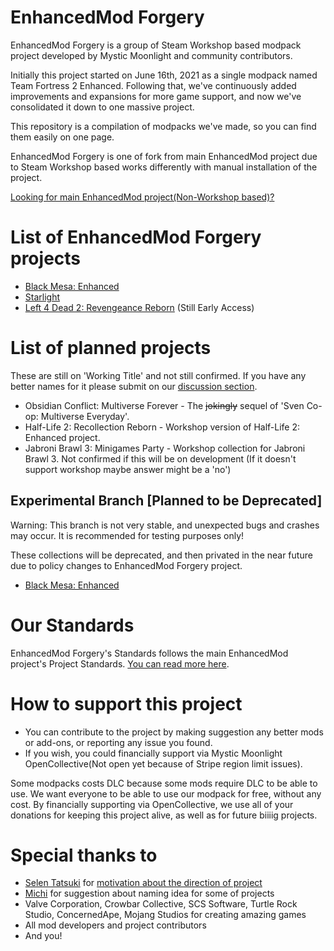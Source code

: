 # EnhancedMod Forgery
EnhancedMod Forgery is a group of Steam Workshop based modpack project developed by Mystic Moonlight and community contributors.

Initially this project started on June 16th, 2021 as a single modpack named Team Fortress 2 Enhanced.
Following that, we've continuously added improvements and expansions for more game support, and now we've consolidated it down to one massive project.

This repository is a compilation of modpacks we've made, so you can find them easily on one page.

EnhancedMod Forgery is one of fork from main EnhancedMod project due to Steam Workshop based works differently with manual installation of the project.

[Looking for main EnhancedMod project(Non-Workshop based)?](https://github.com/MysticMoonlight/EnhancedMod)

# List of EnhancedMod Forgery projects
* [Black Mesa: Enhanced](https://steamcommunity.com/sharedfiles/filedetails/?id=2603092378)
* [Starlight](https://github.com/MysticMoonlight/StarlightMap)
* [Left 4 Dead 2: Revengeance Reborn](https://steamcommunity.com/sharedfiles/filedetails/?id=2735145551) (Still Early Access)

# List of planned projects
These are still on 'Working Title' and not still confirmed. If you have any better names for it please submit on our [discussion section](https://github.com/MysticMoonlight/EnhancedModForgery/discussions/1).
* Obsidian Conflict: Multiverse Forever - The ~~jokingly~~ sequel of 'Sven Co-op: Multiverse Everyday'.
* Half-Life 2: Recollection Reborn - Workshop version of Half-Life 2: Enhanced project.
* Jabroni Brawl 3: Minigames Party - Workshop collection for Jabroni Brawl 3. Not confirmed if this will be on development (If it doesn't support workshop maybe answer might be a 'no')

## Experimental Branch [Planned to be Deprecated]
Warning: This branch is not very stable, and unexpected bugs and crashes may occur. It is recommended for testing purposes only!

These collections will be deprecated, and then privated in the near future due to policy changes to EnhancedMod Forgery project.

* [Black Mesa: Enhanced](https://steamcommunity.com/sharedfiles/filedetails/?id=2701486568)
   
# Our Standards
EnhancedMod Forgery's Standards follows the main EnhancedMod project's Project Standards. [You can read more here](https://github.com/MysticMoonlight/EnhancedMod/blob/main/STANDARD.md).

# How to support this project
* You can contribute to the project by making suggestion any better mods or add-ons, or reporting any issue you found.
* If you wish, you could financially support via Mystic Moonlight OpenCollective(Not open yet because of Stripe region limit issues).

Some modpacks costs DLC because some mods require DLC to be able to use. We want everyone to be able to use our modpack for free, without any cost.
By financially supporting via OpenCollective, we use all of your donations for keeping this project alive, as well as for future biiiig projects.

# Special thanks to
* [Selen Tatsuki](https://twitter.com/Selen_Tatsuki) for [motivation about the direction of project](https://twitter.com/Selen_Tatsuki/status/1453444303968038913)
* [Michi](https://steamcommunity.com/profiles/76561198295898640) for suggestion about naming idea for some of projects
* Valve Corporation, Crowbar Collective, SCS Software, Turtle Rock Studio, ConcernedApe, Mojang Studios for creating amazing games
* All mod developers and project contributors
* And you!

<!-- Thank you as always for giving us a hope, Selen! -->

